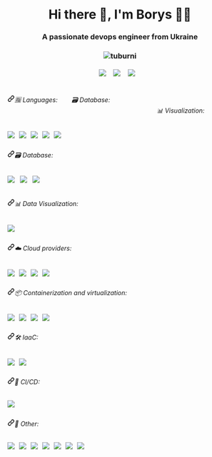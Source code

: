 <h1 align="center">Hi there 👋, I'm Borys 👩‍💻</h1>
<h3 align="center">A passionate devops engineer from Ukraine </h3> <h3 align="center"> <img src="https://komarev.com/ghpvc/?username=tuburni&label=Profile%20views&color=0e75b6&style=flat" alt="tuburni" /> </h3>

<h5 align="center" dir="auto">
  <a href="https://twitter.com/stefany_vasc" rel="nofollow"><img src="https://img.shields.io/badge/Stack_Overflow-FE7A16?style=for-the-badge&logo=stack-overflow&logoColor=white" data-canonical-src="https://img.shields.io/badge/Stack_Overflow-FE7A16?style=for-the-badge&logo=stack-overflow&logoColor=white" style="max-width: 100%;"></a>&nbsp;&nbsp;&nbsp;&nbsp;
  <a href="https://www.linkedin.com/in/borys-kondrashov-14b5a7248/" rel="nofollow"><img src="https://camo.githubusercontent.com/a493f6833f99fb3c85788d6d9305e6b7a42b838e5ee5d138fd9a8214a7e77472/68747470733a2f2f696d672e736869656c64732e696f2f62616467652f6c696e6b6564696e2d2532333030373742352e7376673f267374796c653d666f722d7468652d6261646765266c6f676f3d6c696e6b6564696e266c6f676f436f6c6f723d7768697465" data-canonical-src="https://img.shields.io/badge/linkedin-%230077B5.svg?&amp;style=for-the-badge&amp;logo=linkedin&amp;logoColor=white" style="max-width: 100%;"></a>&nbsp;&nbsp;&nbsp;&nbsp;
  <a href="mailto:boriakondrashov033@gmail.com?subject=Olá%20Stefany"><img src="https://camo.githubusercontent.com/2e31b0d0e07e5431ee3f85689b488016d52a4fb97e523ae497023a9746e2e52e/68747470733a2f2f696d672e736869656c64732e696f2f62616467652f676d61696c2d2532334431343833362e7376673f267374796c653d666f722d7468652d6261646765266c6f676f3d676d61696c266c6f676f436f6c6f723d7768697465" data-canonical-src="https://img.shields.io/badge/gmail-%23D14836.svg?&amp;style=for-the-badge&amp;logo=gmail&amp;logoColor=white" style="max-width: 100%;"></a>&nbsp;&nbsp;&nbsp;&nbsp;
</h5>
<h1>

<h6 align="left" dir="auto"><a id="user-content-ui-developer" class="anchor" aria-hidden="true" href="#ui-developer"><svg class="octicon octicon-link" viewBox="0 0 16 16" version="1.1" width="16" height="16" aria-hidden="true"><path fill-rule="evenodd" d="M7.775 3.275a.75.75 0 001.06 1.06l1.25-1.25a2 2 0 112.83 2.83l-2.5 2.5a2 2 0 01-2.83 0 .75.75 0 00-1.06 1.06 3.5 3.5 0 004.95 0l2.5-2.5a3.5 3.5 0 00-4.95-4.95l-1.25 1.25zm-4.69 9.64a2 2 0 010-2.83l2.5-2.5a2 2 0 012.83 0 .75.75 0 001.06-1.06 3.5 3.5 0 00-4.95 0l-2.5 2.5a3.5 3.5 0 004.95 4.95l1.25-1.25a.75.75 0 00-1.06-1.06l-1.25 1.25a2 2 0 01-2.83 0z"></path></svg></a>🈯️ Languages: &nbsp;&nbsp;&nbsp;&nbsp;&nbsp;&nbsp; 🗃️ Database: &nbsp;&nbsp;&nbsp;&nbsp;&nbsp;&nbsp;&nbsp;&nbsp;&nbsp;&nbsp;&nbsp;&nbsp;&nbsp;&nbsp;&nbsp;&nbsp;&nbsp;&nbsp;&nbsp;&nbsp;&nbsp;&nbsp;&nbsp;&nbsp;&nbsp;&nbsp;&nbsp;&nbsp;&nbsp;&nbsp;&nbsp;&nbsp;&nbsp;&nbsp;&nbsp;&nbsp;&nbsp;&nbsp;&nbsp;&nbsp;&nbsp;&nbsp;&nbsp;&nbsp;&nbsp;&nbsp;&nbsp;&nbsp;&nbsp;&nbsp;&nbsp;&nbsp;&nbsp;&nbsp;&nbsp;&nbsp;&nbsp;&nbsp;&nbsp;&nbsp;&nbsp;&nbsp;&nbsp;&nbsp;&nbsp;&nbsp;&nbsp;&nbsp;&nbsp;&nbsp;&nbsp;&nbsp;&nbsp;&nbsp;&nbsp;&nbsp;&nbsp;&nbsp;&nbsp;&nbsp;&nbsp;&nbsp;&nbsp;&nbsp; 📊 Visualization: </h6> 
<h5 align="left" dir="auto">
<p dir="auto">
<p align="left" dir="auto">
  <a href="https://www.python.org/" rel="nofollow"><img src="https://img.shields.io/badge/Python-FFD43B?style=for-the-badge&logo=python&logoColor=blue" data-canonical-src="https://img.shields.io/badge/Python-FFD43B?style=for-the-badge&logo=python&logoColor=blue" style="max-width: 100%;"></a>&nbsp;&nbsp;
<a href="https://www.mongodb.com/" rel="nofollow"><img src="https://img.shields.io/badge/MongoDB-4EA94B?style=for-the-badge&logo=mongodb&logoColor=white" data-canonical-src=https://img.shields.io/badge/MongoDB-4EA94B?style=for-the-badge&logo=mongodb&logoColor=white" style="max-width: 100%;"></a>&nbsp;&nbsp;
  <a href="https://www.mysql.com/" rel="nofollow"><img src="https://img.shields.io/badge/MySQL-005C84?style=for-the-badge&logo=mysql&logoColor=white" data-canonical-src="https://img.shields.io/badge/MySQL-005C84?style=for-the-badge&logo=mysql&logoColor=white" style="max-width: 100%;"></a>&nbsp;&nbsp;
  <a href="https://www.postgresql.org/" rel="nofollow"><img src="https://img.shields.io/badge/PostgreSQL-316192?style=for-the-badge&logo=postgresql&logoColor=white" data-canonical-src="https://img.shields.io/badge/PostgreSQL-316192?style=for-the-badge&logo=postgresql&logoColor=white" style="max-width: 100%;"></a>&nbsp;&nbsp;
  <a href="https://grafana.com/" rel="nofollow"><img src="https://img.shields.io/badge/Grafana-F2F4F9?style=for-the-badge&logo=grafana&logoColor=orange&labelColor=F2F4F9" data-canonical-src="https://img.shields.io/badge/Grafana-F2F4F9?style=for-the-badge&logo=grafana&logoColor=orange&labelColor=F2F4F9" style="max-width: 100%;"></a>&nbsp;&nbsp;
</p>



<h6 align="left" dir="auto"><a id="user-content-ui-developer" class="anchor" aria-hidden="true" href="#ui-developer"><svg class="octicon octicon-link" viewBox="0 0 16 16" version="1.1" width="16" height="16" aria-hidden="true"><path fill-rule="evenodd" d="M7.775 3.275a.75.75 0 001.06 1.06l1.25-1.25a2 2 0 112.83 2.83l-2.5 2.5a2 2 0 01-2.83 0 .75.75 0 00-1.06 1.06 3.5 3.5 0 004.95 0l2.5-2.5a3.5 3.5 0 00-4.95-4.95l-1.25 1.25zm-4.69 9.64a2 2 0 010-2.83l2.5-2.5a2 2 0 012.83 0 .75.75 0 001.06-1.06 3.5 3.5 0 00-4.95 0l-2.5 2.5a3.5 3.5 0 004.95 4.95l1.25-1.25a.75.75 0 00-1.06-1.06l-1.25 1.25a2 2 0 01-2.83 0z"></path></svg></a>🗃️ Database:</h6> 
<h6 align="left" dir="auto">
<p dir="auto">
<p align="left" dir="auto">
  <a href="https://www.mongodb.com/" rel="nofollow"><img src="https://img.shields.io/badge/MongoDB-4EA94B?style=for-the-badge&logo=mongodb&logoColor=white" data-canonical-src=https://img.shields.io/badge/MongoDB-4EA94B?style=for-the-badge&logo=mongodb&logoColor=white" style="max-width: 100%;"></a>&nbsp;&nbsp;
  <a href="https://www.mysql.com/" rel="nofollow"><img src="https://img.shields.io/badge/MySQL-005C84?style=for-the-badge&logo=mysql&logoColor=white" data-canonical-src="https://img.shields.io/badge/MySQL-005C84?style=for-the-badge&logo=mysql&logoColor=white" style="max-width: 100%;"></a>&nbsp;&nbsp;
  <a href="https://www.postgresql.org/" rel="nofollow"><img src="https://img.shields.io/badge/PostgreSQL-316192?style=for-the-badge&logo=postgresql&logoColor=white" data-canonical-src="https://img.shields.io/badge/PostgreSQL-316192?style=for-the-badge&logo=postgresql&logoColor=white" style="max-width: 100%;"></a>&nbsp;&nbsp;
</p>

<h6 align="left" dir="auto"><a id="user-content-ui-developer" class="anchor" aria-hidden="true" href="#ui-developer"><svg class="octicon octicon-link" viewBox="0 0 16 16" version="1.1" width="16" height="16" aria-hidden="true"><path fill-rule="evenodd" d="M7.775 3.275a.75.75 0 001.06 1.06l1.25-1.25a2 2 0 112.83 2.83l-2.5 2.5a2 2 0 01-2.83 0 .75.75 0 00-1.06 1.06 3.5 3.5 0 004.95 0l2.5-2.5a3.5 3.5 0 00-4.95-4.95l-1.25 1.25zm-4.69 9.64a2 2 0 010-2.83l2.5-2.5a2 2 0 012.83 0 .75.75 0 001.06-1.06 3.5 3.5 0 00-4.95 0l-2.5 2.5a3.5 3.5 0 004.95 4.95l1.25-1.25a.75.75 0 00-1.06-1.06l-1.25 1.25a2 2 0 01-2.83 0z"></path></svg></a>📊 Data Visualization:</h6> 
<h5 align="left" dir="auto">
<p dir="auto">
<p align="left" dir="auto">
  <a href="https://grafana.com/" rel="nofollow"><img src="https://img.shields.io/badge/Grafana-F2F4F9?style=for-the-badge&logo=grafana&logoColor=orange&labelColor=F2F4F9" data-canonical-src="https://img.shields.io/badge/Grafana-F2F4F9?style=for-the-badge&logo=grafana&logoColor=orange&labelColor=F2F4F9" style="max-width: 100%;"></a>&nbsp;&nbsp;
</p>

<h6 align="left" dir="auto"><a id="user-content-ui-developer" class="anchor" aria-hidden="true" href="#ui-developer"><svg class="octicon octicon-link" viewBox="0 0 16 16" version="1.1" width="16" height="16" aria-hidden="true"><path fill-rule="evenodd" d="M7.775 3.275a.75.75 0 001.06 1.06l1.25-1.25a2 2 0 112.83 2.83l-2.5 2.5a2 2 0 01-2.83 0 .75.75 0 00-1.06 1.06 3.5 3.5 0 004.95 0l2.5-2.5a3.5 3.5 0 00-4.95-4.95l-1.25 1.25zm-4.69 9.64a2 2 0 010-2.83l2.5-2.5a2 2 0 012.83 0 .75.75 0 001.06-1.06 3.5 3.5 0 00-4.95 0l-2.5 2.5a3.5 3.5 0 004.95 4.95l1.25-1.25a.75.75 0 00-1.06-1.06l-1.25 1.25a2 2 0 01-2.83 0z"></path></svg></a>☁️ Cloud providers:</h6> 
<h5 align="left" dir="auto">
<p dir="auto">
<p align="left" dir="auto">
  <a href="https://aws.amazon.com" rel="nofollow"><img src="https://img.shields.io/badge/Amazon_AWS-FF9900?style=for-the-badge&logo=amazonaws&logoColor=white" data-canonical-src="https://img.shields.io/badge/Amazon_AWS-FF9900?style=for-the-badge&logo=amazonaws&logoColor=white" style="max-width: 100%;"></a>&nbsp;&nbsp;
  <a href="https://azure.microsoft.com/en-in/" rel="nofollow"><img src="https://img.shields.io/badge/microsoft%20azure-0089D6?style=for-the-badge&logo=microsoft-azure&logoColor=white" data-canonical-src="https://img.shields.io/badge/microsoft%20azure-0089D6?style=for-the-badge&logo=microsoft-azure&logoColor=white" style="max-width: 100%;"></a>&nbsp;&nbsp;
  <a href="https://cloud.google.com" rel="nofollow"><img src="https://img.shields.io/badge/Google_Cloud-4285F4?style=for-the-badge&logo=google-cloud&logoColor=white" data-canonical-src="https://img.shields.io/badge/Google_Cloud-4285F4?style=for-the-badge&logo=google-cloud&logoColor=white" style="max-width: 100%;"></a>&nbsp;&nbsp;
      <a href="https://www.digitalocean.com/" rel="nofollow"><img src="https://img.shields.io/badge/Digital_Ocean-0080FF?style=for-the-badge&logo=DigitalOcean&logoColor=white" data-canonical-src="https://img.shields.io/badge/Digital_Ocean-0080FF?style=for-the-badge&logo=DigitalOcean&logoColor=white" style="max-width: 100%;"></a>&nbsp;&nbsp;
</p>

<h6 align="left" dir="auto"><a id="user-content-ui-developer" class="anchor" aria-hidden="true" href="#ui-developer"><svg class="octicon octicon-link" viewBox="0 0 16 16" version="1.1" width="16" height="16" aria-hidden="true"><path fill-rule="evenodd" d="M7.775 3.275a.75.75 0 001.06 1.06l1.25-1.25a2 2 0 112.83 2.83l-2.5 2.5a2 2 0 01-2.83 0 .75.75 0 00-1.06 1.06 3.5 3.5 0 004.95 0l2.5-2.5a3.5 3.5 0 00-4.95-4.95l-1.25 1.25zm-4.69 9.64a2 2 0 010-2.83l2.5-2.5a2 2 0 012.83 0 .75.75 0 001.06-1.06 3.5 3.5 0 00-4.95 0l-2.5 2.5a3.5 3.5 0 004.95 4.95l1.25-1.25a.75.75 0 00-1.06-1.06l-1.25 1.25a2 2 0 01-2.83 0z"></path></svg></a>📦 Containerization and virtualization:</h6> 
<h5 align="left" dir="auto">
<p dir="auto">
<p align="left" dir="auto">
  <a href="https://www.docker.com/" rel="nofollow"><img src="https://img.shields.io/badge/Docker-2CA5E0?style=for-the-badge&logo=docker&logoColor=white" data-canonical-src="https://img.shields.io/badge/Docker-2CA5E0?style=for-the-badge&logo=docker&logoColor=white" style="max-width: 100%;"></a>&nbsp;&nbsp;
  <a href="https://kubernetes.io/" rel="nofollow"><img src="https://img.shields.io/badge/kubernetes-326ce5.svg?&style=for-the-badge&logo=kubernetes&logoColor=white" data-canonical-src="https://img.shields.io/badge/kubernetes-326ce5.svg?&style=for-the-badge&logo=kubernetes&logoColor=white" style="max-width: 100%;"></a>&nbsp;&nbsp;
  <a href="https://www.virtualbox.org/" rel="nofollow"><img src="https://img.shields.io/badge/VirtualBox-21416b?style=for-the-badge&logo=VirtualBox&logoColor=white" data-canonical-src="https://img.shields.io/badge/VirtualBox-21416b?style=for-the-badge&logo=VirtualBox&logoColor=white" style="max-width: 100%;"></a>&nbsp;&nbsp;
  <a href="https://www.vmware.com/" rel="nofollow"><img src="https://img.shields.io/badge/VMware-231f20?style=for-the-badge&logo=VMware&logoColor=white" data-canonical-src="https://img.shields.io/badge/VMware-231f20?style=for-the-badge&logo=VMware&logoColor=white" style="max-width: 100%;"></a>&nbsp;&nbsp;
</p>

<h6 align="left" dir="auto"><a id="user-content-ui-developer" class="anchor" aria-hidden="true" href="#ui-developer"><svg class="octicon octicon-link" viewBox="0 0 16 16" version="1.1" width="16" height="16" aria-hidden="true"><path fill-rule="evenodd" d="M7.775 3.275a.75.75 0 001.06 1.06l1.25-1.25a2 2 0 112.83 2.83l-2.5 2.5a2 2 0 01-2.83 0 .75.75 0 00-1.06 1.06 3.5 3.5 0 004.95 0l2.5-2.5a3.5 3.5 0 00-4.95-4.95l-1.25 1.25zm-4.69 9.64a2 2 0 010-2.83l2.5-2.5a2 2 0 012.83 0 .75.75 0 001.06-1.06 3.5 3.5 0 00-4.95 0l-2.5 2.5a3.5 3.5 0 004.95 4.95l1.25-1.25a.75.75 0 00-1.06-1.06l-1.25 1.25a2 2 0 01-2.83 0z"></path></svg></a>🛠️ IaaC:</h6> 
<h5 align="left" dir="auto">
<p dir="auto">
<p align="left" dir="auto">
  <a href="https://www.ansible.com/" rel="nofollow"><img src="https://img.shields.io/badge/Ansible-000000?style=for-the-badge&logo=ansible&logoColor=white" data-canonical-src="https://img.shields.io/badge/Ansible-000000?style=for-the-badge&logo=ansible&logoColor=white" style="max-width: 100%;"></a>&nbsp;&nbsp;
    <a href="https://www.terraform.io/" rel="nofollow"><img src="https://img.shields.io/badge/Terraform-7B42BC?style=for-the-badge&logo=terraform&logoColor=white" data-canonical-src="https://img.shields.io/badge/Terraform-7B42BC?style=for-the-badge&logo=terraform&logoColor=white" style="max-width: 100%;"></a>&nbsp;&nbsp;
</p>

<h6 align="left" dir="auto"><a id="user-content-ui-developer" class="anchor" aria-hidden="true" href="#ui-developer"><svg class="octicon octicon-link" viewBox="0 0 16 16" version="1.1" width="16" height="16" aria-hidden="true"><path fill-rule="evenodd" d="M7.775 3.275a.75.75 0 001.06 1.06l1.25-1.25a2 2 0 112.83 2.83l-2.5 2.5a2 2 0 01-2.83 0 .75.75 0 00-1.06 1.06 3.5 3.5 0 004.95 0l2.5-2.5a3.5 3.5 0 00-4.95-4.95l-1.25 1.25zm-4.69 9.64a2 2 0 010-2.83l2.5-2.5a2 2 0 012.83 0 .75.75 0 001.06-1.06 3.5 3.5 0 00-4.95 0l-2.5 2.5a3.5 3.5 0 004.95 4.95l1.25-1.25a.75.75 0 00-1.06-1.06l-1.25 1.25a2 2 0 01-2.83 0z"></path></svg></a>🚛 CI/CD:</h6> 
<h5 align="left" dir="auto">
<p dir="auto">
<p align="left" dir="auto">
  <a href="https://www.jenkins.io/" rel="nofollow"><img src="https://img.shields.io/badge/Jenkins-D24939?style=for-the-badge&logo=Jenkins&logoColor=white" data-canonical-src="https://img.shields.io/badge/Jenkins-D24939?style=for-the-badge&logo=Jenkins&logoColor=white" style="max-width: 100%;"></a>&nbsp;&nbsp;
</p>

<h6 align="left" dir="auto"><a id="user-content-ui-developer" class="anchor" aria-hidden="true" href="#ui-developer"><svg class="octicon octicon-link" viewBox="0 0 16 16" version="1.1" width="16" height="16" aria-hidden="true"><path fill-rule="evenodd" d="M7.775 3.275a.75.75 0 001.06 1.06l1.25-1.25a2 2 0 112.83 2.83l-2.5 2.5a2 2 0 01-2.83 0 .75.75 0 00-1.06 1.06 3.5 3.5 0 004.95 0l2.5-2.5a3.5 3.5 0 00-4.95-4.95l-1.25 1.25zm-4.69 9.64a2 2 0 010-2.83l2.5-2.5a2 2 0 012.83 0 .75.75 0 001.06-1.06 3.5 3.5 0 00-4.95 0l-2.5 2.5a3.5 3.5 0 004.95 4.95l1.25-1.25a.75.75 0 00-1.06-1.06l-1.25 1.25a2 2 0 01-2.83 0z"></path></svg></a>🧩 Other:</h6> 
<h5 align="left" dir="auto">
<p dir="auto">
<p align="left" dir="auto">
  <a href="https://www.arduino.cc/" rel="nofollow"><img src="https://img.shields.io/badge/Arduino-00979D?style=for-the-badge&logo=Arduino&logoColor=white" data-canonical-src="https://img.shields.io/badge/Arduino-00979D?style=for-the-badge&logo=Arduino&logoColor=white" style="max-width: 100%;"></a>&nbsp;&nbsp;
  <a href="https://www.raspberrypi.org/" rel="nofollow"><img src="https://img.shields.io/badge/Raspberry%20Pi-A22846?style=for-the-badge&logo=Raspberry%20Pi&logoColor=white" data-canonical-src="https://img.shields.io/badge/Raspberry%20Pi-A22846?style=for-the-badge&logo=Raspberry%20Pi&logoColor=white" style="max-width: 100%;"></a>&nbsp;&nbsp;
  <a href="https://www.gnu.org/software/bash/" rel="nofollow"><img src="https://img.shields.io/badge/Shell_Script-121011?style=for-the-badge&logo=gnu-bash&logoColor=white" data-canonical-src="https://img.shields.io/badge/Shell_Script-121011?style=for-the-badge&logo=gnu-bash&logoColor=white" style="max-width: 100%;"></a>&nbsp;&nbsp;
      <a href="https://git-scm.com/" rel="nofollow"><img src="https://img.shields.io/badge/GIT-E44C30?style=for-the-badge&logo=git&logoColor=white" data-canonical-src="https://img.shields.io/badge/GIT-E44C30?style=for-the-badge&logo=git&logoColor=white" style="max-width: 100%;"></a>&nbsp;&nbsp;
      <a href="https://ubuntu.com/" rel="nofollow"><img src="https://img.shields.io/badge/Ubuntu-E95420?style=for-the-badge&logo=ubuntu&logoColor=white" data-canonical-src="https://img.shields.io/badge/Ubuntu-E95420?style=for-the-badge&logo=ubuntu&logoColor=white" style="max-width: 100%;"></a>&nbsp;&nbsp;
      <a href="https://manjaro.org/" rel="nofollow"><img src="https://img.shields.io/badge/manjaro-35BF5C?style=for-the-badge&logo=manjaro&logoColor=white" data-canonical-src="https://img.shields.io/badge/manjaro-35BF5C?style=for-the-badge&logo=manjaro&logoColor=white" style="max-width: 100%;"></a>&nbsp;&nbsp;
      <a href="https://www.debian.org/" rel="nofollow"><img src="https://img.shields.io/badge/Debian-A81D33?style=for-the-badge&logo=debian&logoColor=white" data-canonical-src="https://img.shields.io/badge/Debian-A81D33?style=for-the-badge&logo=debian&logoColor=white" style="max-width: 100%;"></a>&nbsp;&nbsp;
</p>
